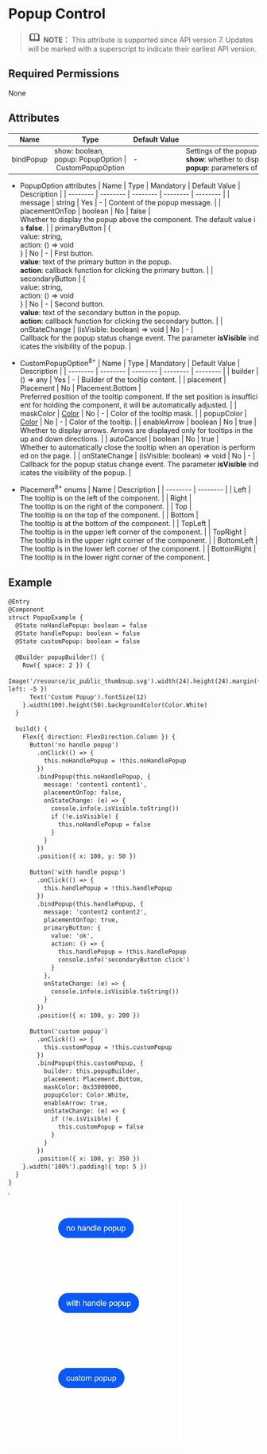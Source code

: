 # Popup Control


> ![icon-note.gif](public_sys-resources/icon-note.gif) **NOTE：**
> This attribute is supported since API version 7. Updates will be marked with a superscript to indicate their earliest API version.


## Required Permissions

None


## Attributes


  | Name | Type | Default&nbsp;Value | Description | 
| -------- | -------- | -------- | -------- |
| bindPopup | show:&nbsp;boolean,<br/>popup:&nbsp;PopupOption&nbsp;\|&nbsp;CustomPopupOption | - | Settings&nbsp;of&nbsp;the&nbsp;popup&nbsp;bound&nbsp;to&nbsp;a&nbsp;component.<br/>**show**:&nbsp;whether&nbsp;to&nbsp;display&nbsp;the&nbsp;popup&nbsp;on&nbsp;the&nbsp;creation&nbsp;page&nbsp;by&nbsp;default.&nbsp;The&nbsp;default&nbsp;value&nbsp;is&nbsp;**false**.<br/>**popup**:&nbsp;parameters&nbsp;of&nbsp;the&nbsp;current&nbsp;popup. | 


- PopupOption attributes
    | Name | Type | Mandatory | Default&nbsp;Value | Description | 
  | -------- | -------- | -------- | -------- | -------- |
  | message | string | Yes | - | Content&nbsp;of&nbsp;the&nbsp;popup&nbsp;message. | 
  | placementOnTop | boolean | No | false | Whether&nbsp;to&nbsp;display&nbsp;the&nbsp;popup&nbsp;above&nbsp;the&nbsp;component.&nbsp;The&nbsp;default&nbsp;value&nbsp;is&nbsp;**false**. | 
  | primaryButton | {<br/>value:&nbsp;string,<br/>action:&nbsp;()&nbsp;=&gt;&nbsp;void<br/>} | No | - | First&nbsp;button.<br/>**value**:&nbsp;text&nbsp;of&nbsp;the&nbsp;primary&nbsp;button&nbsp;in&nbsp;the&nbsp;popup.<br/>**action**:&nbsp;callback&nbsp;function&nbsp;for&nbsp;clicking&nbsp;the&nbsp;primary&nbsp;button. | 
  | secondaryButton | {<br/>value:&nbsp;string,<br/>action:&nbsp;()&nbsp;=&gt;&nbsp;void<br/>} | No | - | Second&nbsp;button.<br/>**value**:&nbsp;text&nbsp;of&nbsp;the&nbsp;secondary&nbsp;button&nbsp;in&nbsp;the&nbsp;popup.<br/>**action**:&nbsp;callback&nbsp;function&nbsp;for&nbsp;clicking&nbsp;the&nbsp;secondary&nbsp;button. | 
  | onStateChange | (isVisible:&nbsp;boolean)&nbsp;=&gt;&nbsp;void | No | - | Callback&nbsp;for&nbsp;the&nbsp;popup&nbsp;status&nbsp;change&nbsp;event.&nbsp;The&nbsp;parameter&nbsp;**isVisible**&nbsp;indicates&nbsp;the&nbsp;visibility&nbsp;of&nbsp;the&nbsp;popup. | 

- CustomPopupOption<sup>8+</sup>
    | Name | Type | Mandatory | Default&nbsp;Value | Description |
  | -------- | -------- | -------- | -------- | -------- |
  | builder | ()&nbsp;=&gt;&nbsp;any | Yes | - | Builder&nbsp;of&nbsp;the&nbsp;tooltip&nbsp;content. |
  | placement | Placement | No | Placement.Bottom | Preferred&nbsp;position&nbsp;of&nbsp;the&nbsp;tooltip&nbsp;component.&nbsp;If&nbsp;the&nbsp;set&nbsp;position&nbsp;is&nbsp;insufficient&nbsp;for&nbsp;holding&nbsp;the&nbsp;component,&nbsp;it&nbsp;will&nbsp;be&nbsp;automatically&nbsp;adjusted. |
  | maskColor | [Color](../../ui/ts-types.md) | No | - | Color&nbsp;of&nbsp;the&nbsp;tooltip&nbsp;mask. |
  | popupColor | [Color](../../ui/ts-types.md) | No | - | Color&nbsp;of&nbsp;the&nbsp;tooltip. |
  | enableArrow | boolean | No | true | Whether&nbsp;to&nbsp;display&nbsp;arrows.&nbsp;Arrows&nbsp;are&nbsp;displayed&nbsp;only&nbsp;for&nbsp;tooltips&nbsp;in&nbsp;the&nbsp;up&nbsp;and&nbsp;down&nbsp;directions. |
  | autoCancel | boolean | No | true | Whether&nbsp;to&nbsp;automatically&nbsp;close&nbsp;the&nbsp;tooltip&nbsp;when&nbsp;an&nbsp;operation&nbsp;is&nbsp;performed&nbsp;on&nbsp;the&nbsp;page. |
  | onStateChange | (isVisible:&nbsp;boolean)&nbsp;=&gt;&nbsp;void | No | - | Callback&nbsp;for&nbsp;the&nbsp;popup&nbsp;status&nbsp;change&nbsp;event.&nbsp;The&nbsp;parameter&nbsp;**isVisible**&nbsp;indicates&nbsp;the&nbsp;visibility&nbsp;of&nbsp;the&nbsp;popup. |

- Placement<sup>8+</sup> enums
    | Name | Description | 
  | -------- | -------- |
  | Left | The&nbsp;tooltip&nbsp;is&nbsp;on&nbsp;the&nbsp;left&nbsp;of&nbsp;the&nbsp;component. | 
  | Right | The&nbsp;tooltip&nbsp;is&nbsp;on&nbsp;the&nbsp;right&nbsp;of&nbsp;the&nbsp;component. | 
  | Top | The&nbsp;tooltip&nbsp;is&nbsp;on&nbsp;the&nbsp;top&nbsp;of&nbsp;the&nbsp;component. | 
  | Bottom | The&nbsp;tooltip&nbsp;is&nbsp;at&nbsp;the&nbsp;bottom&nbsp;of&nbsp;the&nbsp;component. | 
  | TopLeft | The&nbsp;tooltip&nbsp;is&nbsp;in&nbsp;the&nbsp;upper&nbsp;left&nbsp;corner&nbsp;of&nbsp;the&nbsp;component. | 
  | TopRight | The&nbsp;tooltip&nbsp;is&nbsp;in&nbsp;the&nbsp;upper&nbsp;right&nbsp;corner&nbsp;of&nbsp;the&nbsp;component. | 
  | BottomLeft | The&nbsp;tooltip&nbsp;is&nbsp;in&nbsp;the&nbsp;lower&nbsp;left&nbsp;corner&nbsp;of&nbsp;the&nbsp;component. | 
  | BottomRight | The&nbsp;tooltip&nbsp;is&nbsp;in&nbsp;the&nbsp;lower&nbsp;right&nbsp;corner&nbsp;of&nbsp;the&nbsp;component. | 


## Example


```
@Entry
@Component
struct PopupExample {
  @State noHandlePopup: boolean = false
  @State handlePopup: boolean = false
  @State customPopup: boolean = false

  @Builder popupBuilder() {
    Row({ space: 2 }) {
      Image('/resource/ic_public_thumbsup.svg').width(24).height(24).margin({ left: -5 })
      Text('Custom Popup').fontSize(12)
    }.width(100).height(50).backgroundColor(Color.White)
  }

  build() {
    Flex({ direction: FlexDirection.Column }) {
      Button('no handle popup')
        .onClick(() => {
          this.noHandlePopup = !this.noHandlePopup
        })
        .bindPopup(this.noHandlePopup, {
          message: 'content1 content1',
          placementOnTop: false,
          onStateChange: (e) => {
            console.info(e.isVisible.toString())
            if (!e.isVisible) {
              this.noHandlePopup = false
            }
          }
        })
        .position({ x: 100, y: 50 })

      Button('with handle popup')
        .onClick(() => {
          this.handlePopup = !this.handlePopup
        })
        .bindPopup(this.handlePopup, {
          message: 'content2 content2',
          placementOnTop: true,
          primaryButton: {
            value: 'ok',
            action: () => {
              this.handlePopup = !this.handlePopup
              console.info('secondaryButton click')
            }
          },
          onStateChange: (e) => {
            console.info(e.isVisible.toString())
          }
        })
        .position({ x: 100, y: 200 })

      Button('custom popup')
        .onClick(() => {
          this.customPopup = !this.customPopup
        })
        .bindPopup(this.customPopup, {
          builder: this.popupBuilder,
          placement: Placement.Bottom,
          maskColor: 0x33000000,
          popupColor: Color.White,
          enableArrow: true,
          onStateChange: (e) => {
            if (!e.isVisible) {
              this.customPopup = false
            }
          }
        })
        .position({ x: 100, y: 350 })
    }.width('100%').padding({ top: 5 })
  }
}
```

![en-us_image_0000001212058458](figures/en-us_image_0000001212058458.gif)
